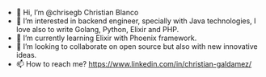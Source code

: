 - 👋 Hi, I’m @chrisegb Christian Blanco
- 👀 I’m interested in backend engineer, specially with Java technologies, I love also to write Golang, Python, Elixir and PHP.
- 🌱 I’m currently learning Elixir with Phoenix framework.
- 💞️ I’m looking to collaborate on open source but also with new innovative ideas.
- 📫 How to reach me? https://www.linkedin.com/in/christian-galdamez/

<!---
chrisegb/chrisegb is a ✨ special ✨ repository because its `README.md` (this file) appears on your GitHub profile.
You can click the Preview link to take a look at your changes.
--->
